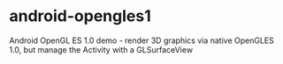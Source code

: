 android-opengles1
=================

Android OpenGL ES 1.0 demo - render 3D graphics via native OpenGLES 1.0, but manage the Activity with a GLSurfaceView
